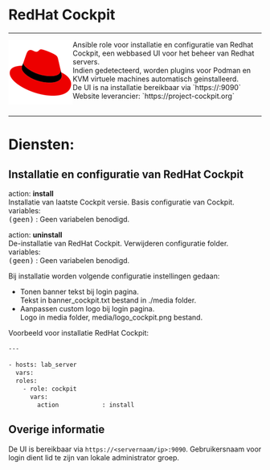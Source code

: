 # RedHat Cockpit

***

<img src="media/icon_cockpit.png" align="left" height="128" width="128" />
Ansible role voor installatie en configuratie van Redhat Cockpit, een webbased UI voor het beheer van Redhat servers.<br/> 
Indien gedetecteerd, worden plugins voor Podman en KVM virtuele machines automatisch geinstalleerd.<br/>
De UI is na installatie bereikbaar via `https://<servernaam/ip>:9090`<br/>
Website leverancier: `https://project-cockpit.org`<br/>
<br/>


***

# Diensten:

## Installatie en configuratie van RedHat Cockpit

action: **install**<br/>
Installatie van laatste Cockpit versie. Basis configuratie van Cockpit.<br/>
variables:<br/>
<kbd>(geen)</kbd> : Geen variabelen benodigd.<br/>


action: **uninstall**<br/>
De-installatie van RedHat Cockpit. Verwijderen configuratie folder.<br/>
variables:<br/>
<kbd>(geen)</kbd> : Geen variabelen benodigd.<br/>



Bij installatie worden volgende configuratie instellingen gedaan:<br />
- Tonen banner tekst bij login pagina.<br />
  Tekst in banner_cockpit.txt bestand in ./media folder.<br/>
- Aanpassen custom logo bij login pagina.<br/>
  Logo in media folder, media/logo_cockpit.png bestand.<br/>



Voorbeeld voor installatie RedHat Cockpit:

```
---

- hosts: lab_server
  vars:
  roles:
    - role: cockpit
      vars:
        action            : install

```



## Overige informatie
De UI is bereikbaar via `https://<servernaam/ip>:9090`. Gebruikersnaam voor login dient lid te zijn van lokale administrator groep. 
